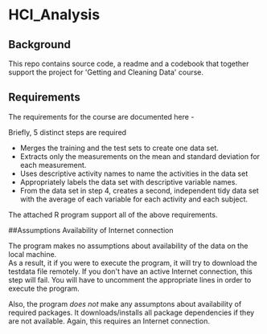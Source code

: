 # HCI_Analysis

## Background
This repo contains source code, a readme and a codebook that together support the project for 'Getting and Cleaning Data' course.

## Requirements

The requirements for the course are documented here - 

Briefly, 5 distinct steps are required
* Merges the training and the test sets to create one data set.
* Extracts only the measurements on the mean and standard deviation for each measurement.
* Uses descriptive activity names to name the activities in the data set
* Appropriately labels the data set with descriptive variable names.
* From the data set in step 4, creates a second, independent tidy data set with the average of each variable for each activity and each subject.

The attached R program support all of the above requirements.

##Assumptions
Availability of Internet connection

The program makes no assumptions about availability of the data on the local machine.  
As a result, it if you were to execute the program, it will try to download the testdata file remotely.  If you don't have an active Internet connection, this step will fail.  You will have to uncomment the appropriate lines in order to execute the program.

Also, the program _does not_ make any assumptons about availability of required packages. It downloads/installs all package dependencies if they are not available. Again, this requires an Internet connection.

